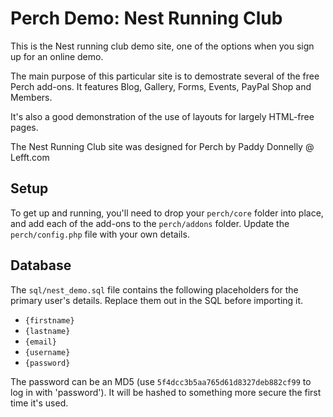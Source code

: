 Perch Demo: Nest Running Club
=============================

This is the Nest running club demo site, one of the options when you sign up for an online demo. 

The main purpose of this particular site is to demostrate several of the free Perch add-ons. It features Blog, Gallery, Forms, Events, PayPal Shop and Members.

It's also a good demonstration of the use of layouts for largely HTML-free pages.

The Nest Running Club site was designed for Perch by Paddy Donnelly @ Lefft.com 

Setup 
-----

To get up and running, you'll need to drop your `perch/core` folder into place, and add each of the add-ons to the `perch/addons` folder. Update the `perch/config.php` file with your own details.

Database
--------

The `sql/nest_demo.sql` file contains the following placeholders for the primary user's details. Replace them out in the SQL before importing it.

* `{firstname}`
* `{lastname}` 
* `{email}` 
* `{username}`
* `{password}`

The password can be an MD5 (use `5f4dcc3b5aa765d61d8327deb882cf99` to log in with 'password'). It will be hashed to something more secure the first time it's used.
